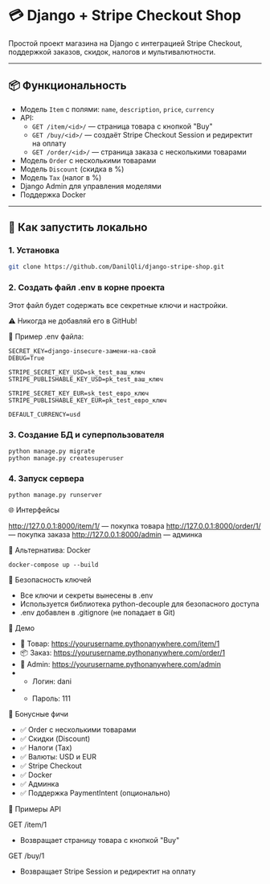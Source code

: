 # 💳 Django + Stripe Checkout Shop

Простой проект магазина на Django с интеграцией Stripe Checkout, поддержкой заказов, скидок, налогов и мультивалютности.

---

## 📦 Функциональность

- Модель `Item` с полями: `name`, `description`, `price`, `currency`
- API:
  - `GET /item/<id>/` — страница товара с кнопкой "Buy"
  - `GET /buy/<id>/` — создаёт Stripe Checkout Session и редиректит на оплату
  - `GET /order/<id>/` — страница заказа с несколькими товарами
- Модель `Order` с несколькими товарами
- Модель `Discount` (скидка в %)
- Модель `Tax` (налог в %)
- Django Admin для управления моделями
- Поддержка Docker
---

## 🚀 Как запустить локально

### 1. Установка

```bash
git clone https://github.com/DanilQli/django-stripe-shop.git
```

### 2. Создать файл .env в корне проекта
Этот файл будет содержать все секретные ключи и настройки.

⚠️ Никогда не добавляй его в GitHub!

📄 Пример .env файла:
```
SECRET_KEY=django-insecure-замени-на-свой
DEBUG=True

STRIPE_SECRET_KEY_USD=sk_test_ваш_ключ
STRIPE_PUBLISHABLE_KEY_USD=pk_test_ваш_ключ

STRIPE_SECRET_KEY_EUR=sk_test_евро_ключ
STRIPE_PUBLISHABLE_KEY_EUR=pk_test_евро_ключ

DEFAULT_CURRENCY=usd
```

### 3. Создание БД и суперпользователя
```
python manage.py migrate
python manage.py createsuperuser
```
### 4. Запуск сервера
```
python manage.py runserver
```
🌐 Интерфейсы

http://127.0.0.1:8000/item/1/ — покупка товара
http://127.0.0.1:8000/order/1/ — покупка заказа
http://127.0.0.1:8000/admin — админка

🐳 Альтернатива: Docker
```
docker-compose up --build
```

🔐 Безопасность ключей
- Все ключи и секреты вынесены в .env
- Используется библиотека python-decouple для безопасного доступа
- .env добавлен в .gitignore (не попадает в Git)

📡 Демо
- 🛒 Товар: https://yourusername.pythonanywhere.com/item/1
- 📦 Заказ: https://yourusername.pythonanywhere.com/order/1
- 🔐 Admin: https://yourusername.pythonanywhere.com/admin
- - Логин: dani
- - Пароль: 111

🧠 Бонусные фичи
- ✅ Order с несколькими товарами
- ✅ Скидки (Discount)
- ✅ Налоги (Tax)
- ✅ Валюты: USD и EUR
- ✅ Stripe Checkout
- ✅ Docker
- ✅ Админка
- ✅ Поддержка PaymentIntent (опционально)

🧾 Примеры API

GET /item/1
- Возвращает страницу товара с кнопкой "Buy"

GET /buy/1
- Возвращает Stripe Session и редиректит на оплату